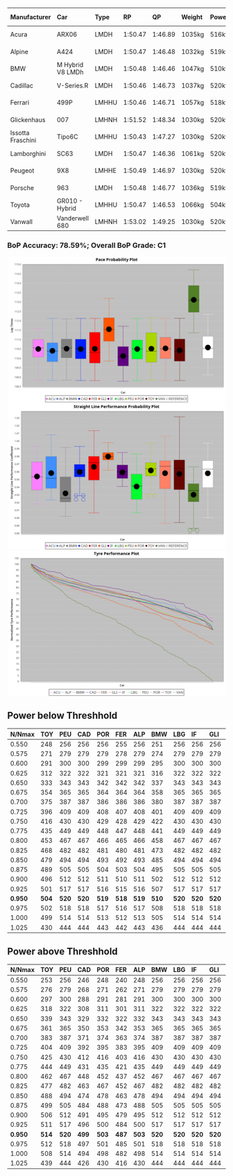 |Manufacturer|Car|Type|RP|QP|Weight|Power¹|Threshhold|PINC|Power²|E/Stint|AVG Vmax|FDS|RDLC|L/Stint|BOP-Grade|ModelAccuracy|ModelPoints|Match%|
|:-|:-|:-|:-|:-|:-|:-|:-|:-|:-|:-|:-|:-|:-|:-|:-|:-|:-|:-|
|Acura|ARX06|LMDH|1:50.47|1:46.89|1035kg|516kw|210.0kph|-2%|506kw|903MJ|281.33kph-296.78kph|-|1.02|33|-C2|100.00%|995|72.87%|
|Alpine|A424|LMDH|1:50.47|1:46.48|1032kg|519kw|210.0kph|-3%|503kw|902MJ|282.10kph-300.50kph|-|1.03|33|~A1|81.46%|523|96.49%|
|BMW|M Hybrid V8 LMDh|LMDH|1:50.48|1:46.46|1047kg|510kw|210.0kph|2%|520kw|899MJ|278.79kph-299.89kph|-|1.02|33|-B1|98.60%|1690|87.25%|
|Cadillac|V-Series.R|LMDH|1:50.46|1:46.73|1037kg|520kw|210.0kph|-4%|499kw|883MJ|276.81kph-298.48kph|-|1.02|33|-B1|98.38%|1765|87.41%|
|Ferrari|499P|LMHHU|1:50.46|1:46.71|1057kg|518kw|210.0kph|-6%|487kw|886MJ|279.10kph-299.00kph|190kph|1.03|33|-A2|92.24%|2247|90.30%|
|Glickenhaus|007|LMHNH|1:51.52|1:48.34|1030kg|520kw|210.0kph|0%|520kw|913MJ|286.98kph-297.59kph|-|0.95|33|+E2|96.18%|554|51.71%|
|Issotta Fraschini|Tipo6C|LMHHU|1:50.43|1:47.27|1030kg|520kw|210.0kph|0%|520kw|917MJ|284.83kph-294.35kph|140kph|1.08|33|+A2|66.67%|96|92.64%|
|Lamborghini|SC63|LMDH|1:50.47|1:46.36|1061kg|520kw|210.0kph|0%|520kw|901MJ|279.39kph-295.60kph|-|1.03|33|-B1|96.77%|419|88.33%|
|Peugeot|9X8|LMHHE|1:50.49|1:46.97|1030kg|520kw|210.0kph|0%|520kw|910MJ|279.41kph-300.40kph|100kph|1.03|33|-A2|87.65%|1795|94.22%|
|Porsche|963|LMDH|1:50.48|1:46.77|1036kg|519kw|210.0kph|-3%|503kw|894MJ|278.81kph-299.71kph|-|1.02|33|-B1|96.81%|5438|88.67%|
|Toyota|GR010 - Hybrid|LMHHU|1:50.47|1:46.53|1066kg|504kw|210.0kph|2%|514kw|901MJ|278.18kph-306.68kph|190kph|1.03|33|-A2|86.04%|1751|93.93%|
|Vanwall|Vanderwell 680|LMHNH|1:53.02|1:49.25|1030kg|520kw|210.0kph|0%|520kw|901MJ|273.90kph-294.12kph|-|1.01|33|+Ω2|91.42%|501|-0.71%|

### BoP Accuracy: 78.59%; Overall BoP Grade: C1
![PACECHART](./IMG/AUTO.png)
![STRAIGHTLINEPERFORMANCECHART](./IMG/AUTO_sp.png)
![TYREPERFORMANCECHART](./IMG/AUTO_tw.png)

## Power below Threshhold
|N/Nmax|TOY|PEU|CAD|POR|FER|ALP|BMW|LBG|IF|GLI|VAN|ACU|
|:-|:-|:-|:-|:-|:-|:-|:-|:-|:-|:-|:-|:-|
|0.550|248|256|256|256|255|256|251|256|256|256|256|254|
|0.575|271|279|279|279|278|279|274|279|279|279|279|277|
|0.600|291|300|300|299|299|299|295|300|300|300|300|298|
|0.625|312|322|322|321|321|321|316|322|322|322|322|319|
|0.650|333|343|343|342|342|342|337|343|343|343|343|340|
|0.675|354|365|365|364|364|364|358|365|365|365|365|362|
|0.700|375|387|387|386|386|386|380|387|387|387|387|384|
|0.725|396|409|409|408|407|408|401|409|409|409|409|406|
|0.750|416|430|430|429|428|429|422|430|430|430|430|427|
|0.775|435|449|449|448|447|448|441|449|449|449|449|446|
|0.800|453|467|467|466|465|466|458|467|467|467|467|463|
|0.825|468|482|482|481|480|481|473|482|482|482|482|478|
|0.850|479|494|494|493|492|493|485|494|494|494|494|490|
|0.875|489|505|505|504|503|504|495|505|505|505|505|501|
|0.900|496|512|512|511|510|511|502|512|512|512|512|508|
|0.925|501|517|517|516|515|516|507|517|517|517|517|513|
|**0.950**|**504**|**520**|**520**|**519**|**518**|**519**|**510**|**520**|**520**|**520**|**520**|**516**|
|0.975|502|518|518|517|516|517|508|518|518|518|518|514|
|1.000|499|514|514|513|512|513|505|514|514|514|514|510|
|1.025|430|444|444|443|442|443|436|444|444|444|444|441|

## Power above Threshhold
|N/Nmax|TOY|PEU|CAD|POR|FER|ALP|BMW|LBG|IF|GLI|VAN|ACU|
|:-|:-|:-|:-|:-|:-|:-|:-|:-|:-|:-|:-|:-|
|0.550|253|256|246|248|240|248|256|256|256|256|256|249|
|0.575|276|279|268|271|262|271|279|279|279|279|279|272|
|0.600|297|300|288|291|281|291|300|300|300|300|300|292|
|0.625|318|322|308|311|301|311|322|322|322|322|322|313|
|0.650|339|343|329|332|322|332|343|343|343|343|343|334|
|0.675|361|365|350|353|342|353|365|365|365|365|365|355|
|0.700|383|387|371|374|363|374|387|387|387|387|387|377|
|0.725|404|409|392|395|383|395|409|409|409|409|409|398|
|0.750|425|430|412|416|403|416|430|430|430|430|430|418|
|0.775|444|449|431|435|421|435|449|449|449|449|449|437|
|0.800|462|467|448|452|437|452|467|467|467|467|467|454|
|0.825|477|482|463|467|452|467|482|482|482|482|482|469|
|0.850|488|494|474|478|463|478|494|494|494|494|494|481|
|0.875|499|505|484|488|473|488|505|505|505|505|505|491|
|0.900|506|512|491|495|479|495|512|512|512|512|512|498|
|0.925|511|517|496|500|484|500|517|517|517|517|517|503|
|**0.950**|**514**|**520**|**499**|**503**|**487**|**503**|**520**|**520**|**520**|**520**|**520**|**506**|
|0.975|512|518|497|501|485|501|518|518|518|518|518|504|
|1.000|508|514|494|498|482|498|514|514|514|514|514|501|
|1.025|439|444|426|430|416|430|444|444|444|444|444|432|
